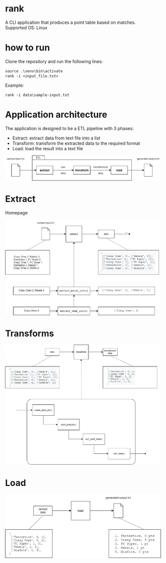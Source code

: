 # rank
A CLI application that produces a point table based on matches.  
Supported OS: Linux  

# how to run
Clone the repository and run the following lines: 
```
source .\venv\bin\activate
rank -i <input_file.txt>
```
Example:  
```
rank -i data\sample-input.txt  
```

# Application architecture  
The application is designed to be a ETL pipeline with 3 phases:
* Extract: extract data from text file into a list  
* Transform: transform the extracted data to the required format  
* Load: load the result into a text file  

<p align="center">
  <img src="https://github.com/m4tice/rank/blob/main/assets/rank_structure.png" width="700">
</p>

# Extract  
Homepage  
<p align="center">
  <img src="https://github.com/m4tice/rank/blob/main/assets/extract.png" width="700">
</p>

# Transforms  
<p align="center">
  <img src="https://github.com/m4tice/rank/blob/main/assets/transform.png" width="700">
</p>

# Load  
<p align="center">
  <img src="https://github.com/m4tice/rank/blob/main/assets/load.png" width="700">
</p>
